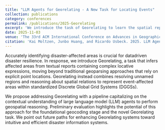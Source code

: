 ```yaml
---
title: "LLM Agents for Georelating - A New Task for Locating Events"
collection: publications
category: conferences
permalink: /publications/2025-Georelating
excerpt: 'We introduce the task of Georelating to learn the spatial representation of natural disasters from spatial natural language.'
date: 2025-11-03
venue: 'The 33rd ACM International Conference on Advances in Geographic Information Systems (SIGSPATIAL’25)'
citation: 'Kai Moltzen, Junbo Huang, and Ricardo Usbeck. 2025. LLM Agents for Georelating - A New Task for Locating Events. In The 33rd ACM International Conference on Advances in Geographic Information Systems (SIGSPATIAL’25), November 3–6, 2025, Minneapolis, MN, USA. ACM, New York, NY, USA, 4 pages. https://doi.org/10.1145/3748636.3762733'
---
```

Accurately identifying disaster-affected areas is crucial for datadriven disaster resilience. In response, we introduce Georelating,
a task that infers affected areas from textual reports containing complex locative expressions, moving beyond traditional geoparsing
approaches that rely on explicit point locations. Georelating instead combines resolving unnamed regions and reasoning about
spatial relations to represent event-affected areas within standardized Discrete Global Grid Systems (DGGSs).

We propose addressing Georelating with a pipeline capitalizing on the contextual understanding of large language model (LLM)
agents to perform geospatial reasoning. Preliminary evaluation highlights the potential of this approach for the foundational geocoding
stage and the novel Georelating task. We point out future paths for enhancing Georelating systems toward intuitive and efficient
disaster information systems.